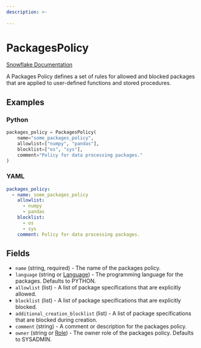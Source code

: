 ```yaml
---
description: >-
  
---
```


# PackagesPolicy

[Snowflake Documentation](https://docs.snowflake.com/en/sql-reference/sql/create-packages-policy)

A Packages Policy defines a set of rules for allowed and blocked packages
that are applied to user-defined functions and stored procedures.


## Examples

### Python

```python
packages_policy = PackagesPolicy(
    name="some_packages_policy",
    allowlist=["numpy", "pandas"],
    blocklist=["os", "sys"],
    comment="Policy for data processing packages."
)
```


### YAML

```yaml
packages_policy:
  - name: some_packages_policy
    allowlist:
      - numpy
      - pandas
    blocklist:
      - os
      - sys
    comment: Policy for data processing packages.
```


## Fields

* `name` (string, required) - The name of the packages policy.
* `language` (string or [Language](language.md)) - The programming language for the packages. Defaults to PYTHON.
* `allowlist` (list) - A list of package specifications that are explicitly allowed.
* `blocklist` (list) - A list of package specifications that are explicitly blocked.
* `additional_creation_blocklist` (list) - A list of package specifications that are blocked during creation.
* `comment` (string) - A comment or description for the packages policy.
* `owner` (string or [Role](role.md)) - The owner role of the packages policy. Defaults to SYSADMIN.


